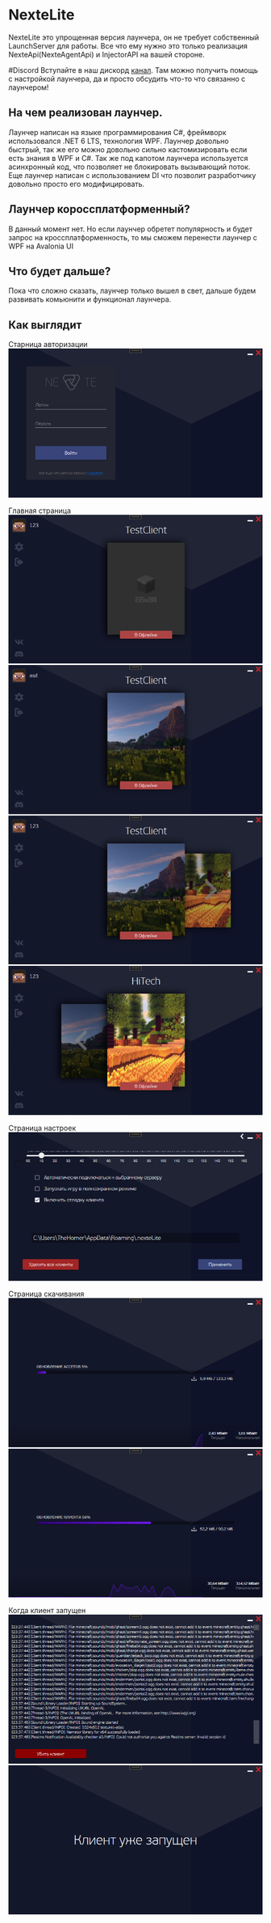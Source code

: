 # NexteLite
NexteLite это упрощенная версия лаунчера, он не требует собственный LaunchServer для работы. Все что ему нужно это только реализация NexteApi(NexteAgentApi) и InjectorAPI на вашей стороне.

#Discord
Вступайте в наш дискорд [канал](https://discord.com/invite/vhTafDZmP2). Там можно получить помощь с настройкой лаунчера, да и просто обсудить что-то что связанно с лаунчером! 

## На чем реализован лаунчер.
Лаунчер написан на языке программирования C#, фреймворк использовался .NET 6 LTS, технология WPF. Лаунчер довольно быстрый, так же его можно довольно сильно кастомизировать если есть знания в WPF и C#. Так же под капотом лаунчера используется асинхронный код, что позволяет не блокировать вызывающий поток. Еще лаунчер написан с использованием DI что позволит разработчику довольно просто его модифицировать.

## Лаунчер короссплатформенный?
В данный момент нет. Но если лаунчер обретет популярность и будет запрос на кроссплатформенность, то мы сможем перенести лаунчер с WPF на Avalonia UI


## Что будет дальше?
Пока что сложно сказать, лаунчер только вышел в свет, дальше будем развивать комьюнити и функционал лаунчера.

## Как выглядит

Старница авторизации
![alt text](/images/image-login.png "Старница авторизации")

Главная страница
![alt text](/images/image-main_no_image_one.png "Главная страница")
![alt text](/images/image-main_image_one.png "Главная страница")
![alt text](/images/image-main_image_multi.png "Главная страница")
![alt text](/images/image-main_image_multi_2.png "Главная страница")

Страница настроек
![alt text](/images/image_settings.png "Страница настроек")

Страница скачивания
![alt text](/images/image_download.png "Скачивание ассетов")
![alt text](/images/image_download_2.png "Скачивание ассетов")

Когда клиент запущен
![alt text](/images/image_console.png "В режиме дебаг, консоль отладочная")
![alt text](/images/image_running.png "заглушка")
